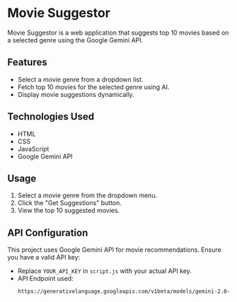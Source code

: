 # Movie Suggestor

Movie Suggestor is a web application that suggests top 10 movies based on a selected genre using the Google Gemini API.

## Features
- Select a movie genre from a dropdown list.
- Fetch top 10 movies for the selected genre using AI.
- Display movie suggestions dynamically.

## Technologies Used
- HTML
- CSS
- JavaScript
- Google Gemini API

## Usage
1. Select a movie genre from the dropdown menu.
2. Click the "Get Suggestions" button.
3. View the top 10 suggested movies.

## API Configuration
This project uses Google Gemini API for movie recommendations. Ensure you have a valid API key:
- Replace `YOUR_API_KEY` in `script.js` with your actual API key.
- API Endpoint used:
  ```sh
  https://generativelanguage.googleapis.com/v1beta/models/gemini-2.0-flash:generateContent?key=YOUR_API_KEY
  ```


